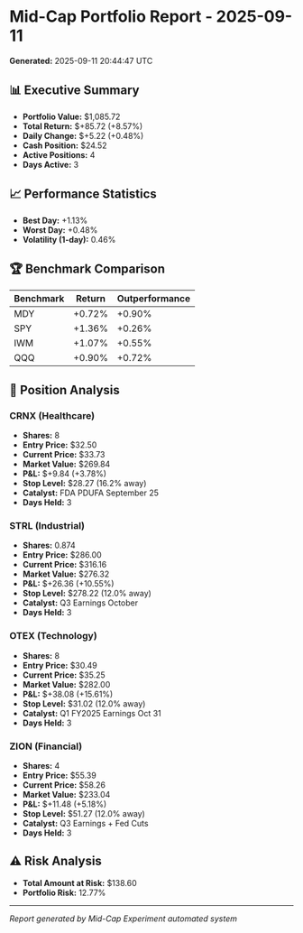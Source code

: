 # Mid-Cap Portfolio Report - 2025-09-11

**Generated:** 2025-09-11 20:44:47 UTC

## 📊 Executive Summary

- **Portfolio Value:** $1,085.72
- **Total Return:** $+85.72 (+8.57%)
- **Daily Change:** $+5.22 (+0.48%)
- **Cash Position:** $24.52
- **Active Positions:** 4
- **Days Active:** 3

## 📈 Performance Statistics

- **Best Day:** +1.13%
- **Worst Day:** +0.48%
- **Volatility (1-day):** 0.46%

## 🏆 Benchmark Comparison

| Benchmark | Return | Outperformance |
|-----------|--------|----------------|
| MDY | +0.72% | +0.90% |
| SPY | +1.36% | +0.26% |
| IWM | +1.07% | +0.55% |
| QQQ | +0.90% | +0.72% |

## 💼 Position Analysis

### CRNX (Healthcare)
- **Shares:** 8
- **Entry Price:** $32.50
- **Current Price:** $33.73
- **Market Value:** $269.84
- **P&L:** $+9.84 (+3.78%)
- **Stop Level:** $28.27 (16.2% away)
- **Catalyst:** FDA PDUFA September 25
- **Days Held:** 3

### STRL (Industrial)
- **Shares:** 0.874
- **Entry Price:** $286.00
- **Current Price:** $316.16
- **Market Value:** $276.32
- **P&L:** $+26.36 (+10.55%)
- **Stop Level:** $278.22 (12.0% away)
- **Catalyst:** Q3 Earnings October
- **Days Held:** 3

### OTEX (Technology)
- **Shares:** 8
- **Entry Price:** $30.49
- **Current Price:** $35.25
- **Market Value:** $282.00
- **P&L:** $+38.08 (+15.61%)
- **Stop Level:** $31.02 (12.0% away)
- **Catalyst:** Q1 FY2025 Earnings Oct 31
- **Days Held:** 3

### ZION (Financial)
- **Shares:** 4
- **Entry Price:** $55.39
- **Current Price:** $58.26
- **Market Value:** $233.04
- **P&L:** $+11.48 (+5.18%)
- **Stop Level:** $51.27 (12.0% away)
- **Catalyst:** Q3 Earnings + Fed Cuts
- **Days Held:** 3

## ⚠️ Risk Analysis

- **Total Amount at Risk:** $138.60
- **Portfolio Risk:** 12.77%

---
*Report generated by Mid-Cap Experiment automated system*
